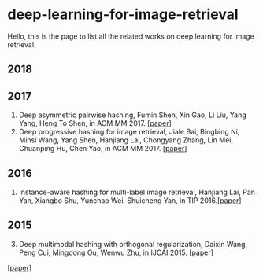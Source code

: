# deep-learning-for-image-retrieval

Hello, this is the page to list all the related works on deep learning for image retrieval.

## 2018

## 2017
1. Deep asymmetric pairwise hashing, Fumin Shen, Xin Gao, Li Liu, Yang Yang, Heng To Shen, in ACM MM 2017. [[paper](http://cfm.uestc.edu.cn/~fshen/DAPH.pdf)]
2. Deep progressive hashing for image retrieval, Jiale Bai, Bingbing Ni, Minsi Wang, Yang Shen, Hanjiang Lai, Chongyang Zhang, Lin Mei, Chuanping Hu, Chen Yao, in ACM MM 2017. [[paper](https://dl.acm.org/citation.cfm?id=3123280)]

## 2016
1. Instance-aware hashing for multi-label image retrieval, Hanjiang Lai, Pan Yan, Xiangbo Shu, Yunchao Wei, Shuicheng Yan, in TIP 2016.[[paper](https://ieeexplore.ieee.org/document/7438833/)]




## 2015
3. Deep multimodal hashing with orthogonal regularization, Daixin Wang, Peng Cui, Mingdong Ou, Wenwu Zhu, in IJCAI 2015. [[paper](http://www.ijcai.org/Proceedings/15/Papers/324.pdf)]


[[paper]()]
